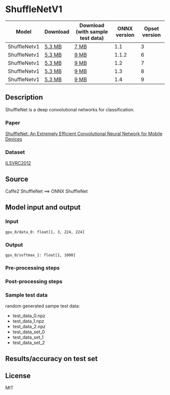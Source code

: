 # ShuffleNetV1

|Model        |Download  |Download (with sample test data)| ONNX version |Opset version|
| ------------- | ------------- | ------------- | ------------- | ------------- |
|ShuffleNetv1| [5.3 MB](model/shufflenet-3.onnx)  |  [7 MB](model/shufflenet-3.tar.gz) |  1.1 | 3|
|ShuffleNetv1| [5.3 MB](model/shufflenet-6.onnx)  |  [9 MB](model/shufflenet-6.tar.gz) |  1.1.2 | 6|
|ShuffleNetv1| [5.3 MB](model/shufflenet-7.onnx)  |  [9 MB](model/shufflenet-7.tar.gz) |  1.2 | 7|
|ShuffleNetv1| [5.3 MB](model/shufflenet-8.onnx)  |  [9 MB](model/shufflenet-8.tar.gz) |  1.3 | 8|
|ShuffleNetv1| [5.3 MB](model/shufflenet-9.onnx)  |  [9 MB](model/shufflenet-9.tar.gz) |  1.4 | 9|

## Description
ShuffleNet is a deep convolutional networks for classification.

### Paper
[ShuffleNet: An Extremely Efficient Convolutional Neural Network for Mobile Devices](https://arxiv.org/abs/1707.01083)

### Dataset
[ILSVRC2012](http://www.image-net.org/challenges/LSVRC/2012/)

## Source
Caffe2 ShuffleNet ==> ONNX ShuffleNet

## Model input and output
### Input
```
gpu_0/data_0: float[1, 3, 224, 224]
```
### Output
```
gpu_0/softmax_1: float[1, 1000]
```
### Pre-processing steps
### Post-processing steps
### Sample test data
random generated sampe test data:
- test_data_0.npz
- test_data_1.npz
- test_data_2.npz
- test_data_set_0
- test_data_set_1
- test_data_set_2

## Results/accuracy on test set

## License
MIT
